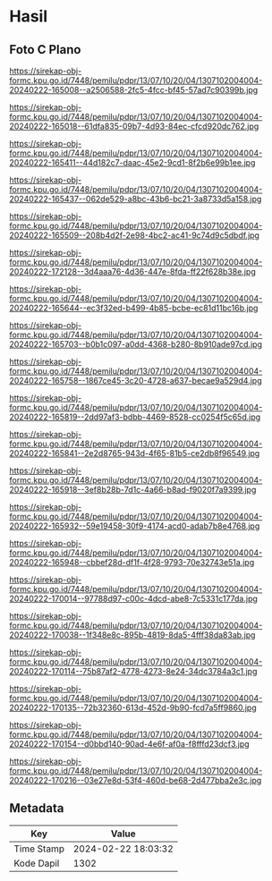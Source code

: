 # Hasil

## Foto C Plano

https://sirekap-obj-formc.kpu.go.id/7448/pemilu/pdpr/13/07/10/20/04/1307102004004-20240222-165008--a2506588-2fc5-4fcc-bf45-57ad7c90399b.jpg

https://sirekap-obj-formc.kpu.go.id/7448/pemilu/pdpr/13/07/10/20/04/1307102004004-20240222-165018--61dfa835-09b7-4d93-84ec-cfcd920dc762.jpg

https://sirekap-obj-formc.kpu.go.id/7448/pemilu/pdpr/13/07/10/20/04/1307102004004-20240222-165411--44d182c7-daac-45e2-9cd1-8f2b6e99b1ee.jpg

https://sirekap-obj-formc.kpu.go.id/7448/pemilu/pdpr/13/07/10/20/04/1307102004004-20240222-165437--062de529-a8bc-43b6-bc21-3a8733d5a158.jpg

https://sirekap-obj-formc.kpu.go.id/7448/pemilu/pdpr/13/07/10/20/04/1307102004004-20240222-165509--208b4d2f-2e98-4bc2-ac41-9c74d9c5dbdf.jpg

https://sirekap-obj-formc.kpu.go.id/7448/pemilu/pdpr/13/07/10/20/04/1307102004004-20240222-172128--3d4aaa76-4d36-447e-8fda-ff22f628b38e.jpg

https://sirekap-obj-formc.kpu.go.id/7448/pemilu/pdpr/13/07/10/20/04/1307102004004-20240222-165644--ec3f32ed-b499-4b85-bcbe-ec81d11bc16b.jpg

https://sirekap-obj-formc.kpu.go.id/7448/pemilu/pdpr/13/07/10/20/04/1307102004004-20240222-165703--b0b1c097-a0dd-4368-b280-8b910ade97cd.jpg

https://sirekap-obj-formc.kpu.go.id/7448/pemilu/pdpr/13/07/10/20/04/1307102004004-20240222-165758--1867ce45-3c20-4728-a637-becae9a529d4.jpg

https://sirekap-obj-formc.kpu.go.id/7448/pemilu/pdpr/13/07/10/20/04/1307102004004-20240222-165819--2dd97af3-bdbb-4469-8528-cc0254f5c65d.jpg

https://sirekap-obj-formc.kpu.go.id/7448/pemilu/pdpr/13/07/10/20/04/1307102004004-20240222-165841--2e2d8765-943d-4f65-81b5-ce2db8f96549.jpg

https://sirekap-obj-formc.kpu.go.id/7448/pemilu/pdpr/13/07/10/20/04/1307102004004-20240222-165918--3ef8b28b-7d1c-4a66-b8ad-f9020f7a9399.jpg

https://sirekap-obj-formc.kpu.go.id/7448/pemilu/pdpr/13/07/10/20/04/1307102004004-20240222-165932--59e19458-30f9-4174-acd0-adab7b8e4768.jpg

https://sirekap-obj-formc.kpu.go.id/7448/pemilu/pdpr/13/07/10/20/04/1307102004004-20240222-165948--cbbef28d-df1f-4f28-9793-70e32743e51a.jpg

https://sirekap-obj-formc.kpu.go.id/7448/pemilu/pdpr/13/07/10/20/04/1307102004004-20240222-170014--97788d97-c00c-4dcd-abe8-7c5331c177da.jpg

https://sirekap-obj-formc.kpu.go.id/7448/pemilu/pdpr/13/07/10/20/04/1307102004004-20240222-170038--1f348e8c-895b-4819-8da5-4fff38da83ab.jpg

https://sirekap-obj-formc.kpu.go.id/7448/pemilu/pdpr/13/07/10/20/04/1307102004004-20240222-170114--75b87af2-4778-4273-8e24-34dc3784a3c1.jpg

https://sirekap-obj-formc.kpu.go.id/7448/pemilu/pdpr/13/07/10/20/04/1307102004004-20240222-170135--72b32360-613d-452d-9b90-fcd7a5ff9860.jpg

https://sirekap-obj-formc.kpu.go.id/7448/pemilu/pdpr/13/07/10/20/04/1307102004004-20240222-170154--d0bbd140-90ad-4e6f-af0a-f8fffd23dcf3.jpg

https://sirekap-obj-formc.kpu.go.id/7448/pemilu/pdpr/13/07/10/20/04/1307102004004-20240222-170216--03e27e8d-53f4-460d-be68-2d477bba2e3c.jpg


## Metadata

| Key        | Value               |
| ---------- | ------------------- |
| Time Stamp | 2024-02-22 18:03:32 |
| Kode Dapil | 1302                |




